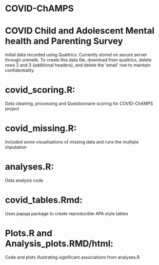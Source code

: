 # COVID-ChAMPS
# COVID Child and Adolescent Mental health and Parenting Survey

Initial data recorded using Qualtrics.
Currently stored on secure server through unimelb.
To create this data file, download from qualtrics, delete rows 2 and 3 (additional headers), and delete the 'email' row to maintain confidentiality.

# covid_scoring.R: 
Data cleaning, processing and Questionnaire scoring for COVID-ChAMPS project
# covid_missing.R: 
Included some visualisations of missing data and runs the multiple imputation
# analyses.R: 
Data analysis code
# covid_tables.Rmd: 
Uses papaja package to create reproducible APA style tables
# Plots.R and Analysis_plots.RMD/html: 
Code and plots illustrating significant associations from analyses.R
